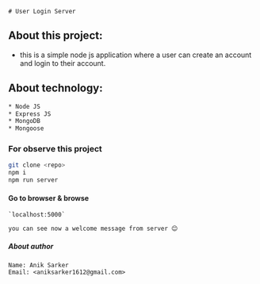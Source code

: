 `# User Login Server`

## About this project:

* this is a simple node js application where a user can create an account and login to their account.

## About technology:
``` bash
* Node JS
* Express JS
* MongoDB 
* Mongoose
```

### For observe this project 

``` bash
git clone <repo>
npm i
npm run server
```

#### Go to browser & browse

```
`localhost:5000`

you can see now a welcome message from server 😊
```

##### About author 
```
Name: Anik Sarker
Email: <aniksarker1612@gmail.com>
```